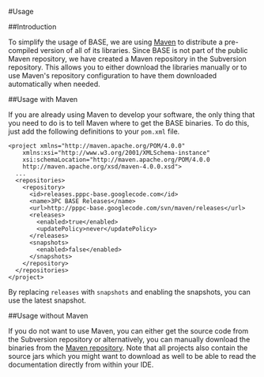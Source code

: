 #Usage

##Introduction

To simplify the usage of BASE, we are using [Maven](http://maven.apache.org/) to distribute a pre-compiled version of all of its libraries. Since BASE is not part of the public Maven repository, we have created a Maven repository in the Subversion repository. This allows you to either download the libraries manually or to use Maven's repository configuration to have them downloaded automatically when needed.

##Usage with Maven

If you are already using Maven to develop your software, the only thing that you need to do is to tell Maven where to get the BASE binaries. To do this, just add the following definitions to your `pom.xml` file.

```
<project xmlns="http://maven.apache.org/POM/4.0.0" 
    xmlns:xsi="http://www.w3.org/2001/XMLSchema-instance" 
    xsi:schemaLocation="http://maven.apache.org/POM/4.0.0 
    http://maven.apache.org/xsd/maven-4.0.0.xsd">
  ...
  <repositories>
    <repository>
      <id>releases.pppc-base.googlecode.com</id>
      <name>3PC BASE Releases</name>
      <url>http://pppc-base.googlecode.com/svn/maven/releases</url>
      <releases>
        <enabled>true</enabled>
        <updatePolicy>never</updatePolicy>
      </releases>
      <snapshots>
        <enabled>false</enabled>
      </snapshots>
    </repository>
  </repositories>
</project>
```

By replacing `releases` with `snapshots` and enabling the snapshots, you can use the latest snapshot.


##Usage without Maven

If you do not want to use Maven, you can either get the source code from the Subversion repository or alternatively, you can manually download the binaries from the [Maven repository](http://pppc-base.googlecode.com/svn/maven). Note that all projects also contain the source jars which you might want to download as well to be able to read the documentation directly from within your IDE.